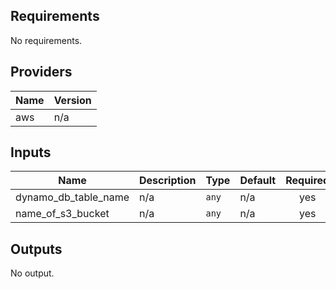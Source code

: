 ## Requirements

No requirements.

## Providers

| Name | Version |
|------|---------|
| aws | n/a |

## Inputs

| Name | Description | Type | Default | Required |
|------|-------------|------|---------|:--------:|
| dynamo\_db\_table\_name | n/a | `any` | n/a | yes |
| name\_of\_s3\_bucket | n/a | `any` | n/a | yes |

## Outputs

No output.

